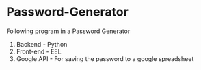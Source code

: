 # Password-Generator
Following program in a Password Generator 
1. Backend - Python
2. Front-end - EEL
3. Google API - For saving the password to a google spreadsheet
